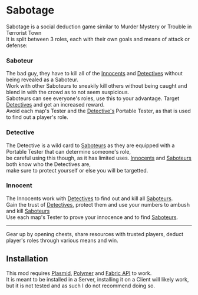 # Sabotage
Sabotage is a social deduction game similar to Murder Mystery or Trouble in Terrorist Town  
It is split between 3 roles, each with their own goals and means of attack or defense: 

### Saboteur
The bad guy, they have to kill all of the [Innocents](#innocent) and [Detectives](#detective) without being revealed as a Saboteur.  
Work with other Saboteurs to sneakily kill others without being caught and blend in with the crowd as to not seem suspicious.  
Saboteurs can see everyone's roles, use this to your advantage. Target [Detectives](#detective) and get an increased reward.  
Avoid each map's Tester and the [Detective's](#detective) Portable Tester, as that is used to find out a player's role.

### Detective
The Detective is a wild card to [Saboteurs](#saboteur) as they are equipped with a Portable Tester that can determine someone's role,  
be careful using this though, as it has limited uses. [Innocents](#innocent) and [Saboteurs](#saboteur) both know who the Detectives are,  
make sure to protect yourself or else you will be targetted.

### Innocent
The Innocents work with [Detectives](#detective) to find out and kill all [Saboteurs](#saboteur).  
Gain the trust of [Detectives](#detective), protect them and use your numbers to ambush and kill [Saboteurs](#saboteur)  
Use each map's Tester to prove your innocence and to find [Saboteurs](#saboteur).

---
Gear up by opening chests, share resources with trusted players, deduct player's roles through various means and win.

## Installation
This mod requires [Plasmid](https://modrinth.com/mod/plasmid), [Polymer](https://modrinth.com/mod/polymer) and [Fabric API](https://modrinth.com/mod/fabric-api) to work.  
It is meant to be installed in a Server, installing it on a Client will likely work, but it is not tested and as such I do not recommend doing so.
